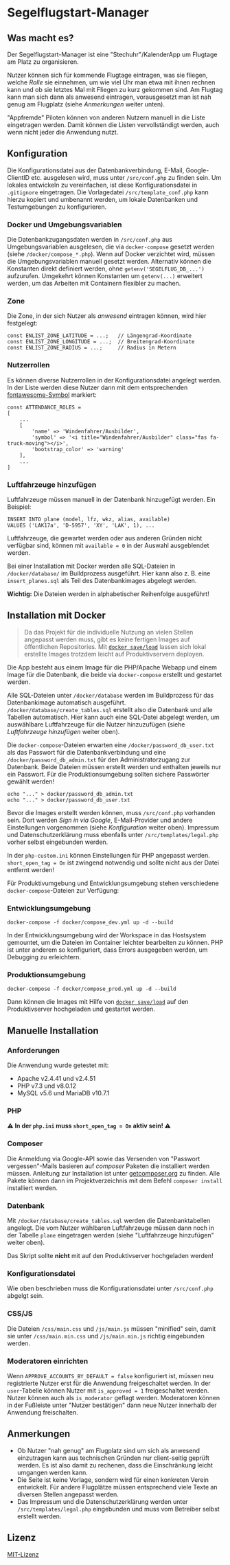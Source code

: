 # Segelflugstart-Manager
## Was macht es?
Der Segelflugstart-Manager ist eine "Stechuhr"/KalenderApp um Flugtage am Platz zu organisieren.

Nutzer können sich für kommende Flugtage eintragen, was sie fliegen, welche _Rolle_ sie einnehmen,
um wie viel Uhr man etwa mit ihnen rechnen kann und ob sie letztes Mal mit Fliegen zu kurz gekommen sind.
Am Flugtag kann man sich dann als anwesend eintragen, vorausgesetzt man ist nah genug am Flugplatz
(siehe _Anmerkungen_ weiter unten).

"Appfremde" Piloten können von anderen Nutzern manuell in die Liste eingetragen werden.
Damit können die Listen vervollständigt werden, auch wenn nicht jeder die Anwendung nutzt.

## Konfiguration
Die Konfigurationsdatei aus der Datenbankverbindung, E-Mail, Google-ClientID etc. ausgelesen wird,
muss unter `/src/conf.php` zu finden sein.
Um lokales entwickeln zu vereinfachen, ist diese Konfigurationsdatei in `.gitignore` eingetragen.
Die Vorlagedatei `/src/template_conf.php` kann hierzu kopiert und umbenannt werden,
um lokale Datenbanken und Testumgebungen zu konfigurieren.

### Docker und Umgebungsvariablen
Die Datenbankzugangsdaten werden in `/src/conf.php` aus Umgebungsvariablen ausgelesen, die via
`docker-compose` gesetzt werden (siehe `/docker/compose_*.php`).
Wenn auf Docker verzichtet wird, müssen die Umgebungsvariablen manuell gesetzt werden.
Alternativ können die Konstanten direkt definiert werden, ohne `getenv('SEGELFLUG_DB_...')` aufzurufen.
Umgekehrt können Konstanten um `getenv(...)` erweitert werden,
um das Arbeiten mit Containern flexibler zu machen.

### Zone
Die Zone, in der sich Nutzer als _anwesend_ eintragen können, wird hier festgelegt:
````
const ENLIST_ZONE_LATITUDE = ...;   // Längengrad-Koordinate
const ENLIST_ZONE_LONGITUDE = ...;  // Breitengrad-Koordinate
const ENLIST_ZONE_RADIUS = ...;     // Radius in Metern
````

### Nutzerrollen
Es können diverse Nutzerrollen in der Konfigurationsdatei angelegt werden.
In der Liste werden diese Nutzer dann mit dem entsprechenden
[fontawesome-Symbol](https://fontawesome.com/icons?d=gallery&p=2&m=free) markiert:
````
const ATTENDANCE_ROLES = 
[
    ...
    [
        'name' => 'Windenfahrer/Ausbilder',
        'symbol' => '<i title="Windenfahrer/Ausbilder" class="fas fa-truck-moving"></i>',
        'bootstrap_color' => 'warning'
    ],
    ...
]
````

### Luftfahrzeuge hinzufügen
Luftfahrzeuge müssen manuell in der Datenbank hinzugefügt werden. Ein Beispiel:
  ````
  INSERT INTO plane (model, lfz, wkz, alias, available)
  VALUES ('LAK17a', 'D-5957', 'XY', 'LAK', 1), ...
  ````
Luftfahrzeuge, die gewartet werden oder aus anderen Gründen nicht verfügbar sind,
können mit `available = 0` in der Auswahl ausgeblendet werden.

Bei einer Installation mit Docker werden alle SQL-Dateien in `/docker/database/`
im Buildprozess ausgeführt. Hier kann also z. B. eine `insert_planes.sql`
als Teil des Datenbankimages abgelegt werden.

**Wichtig:** Die Dateien werden in alphabetischer Reihenfolge ausgeführt!

## Installation mit Docker
> Da das Projekt für die individuelle Nutzung an vielen Stellen angepasst werden muss,
> gibt es keine fertigen Images auf öffentlichen Repositories.
> Mit [`docker save/load`](https://docs.docker.com/engine/reference/commandline/save/)
> lassen sich lokal erstellte Images trotzdem leicht auf Produktivservern deployen.

Die App besteht aus einem Image für die PHP/Apache Webapp und einem Image für die Datenbank,
die beide via `docker-compose` erstellt und gestartet werden.

Alle SQL-Dateien unter `/docker/database` werden im Buildprozess
für das Datenbankimage automatisch ausgeführt.
`/docker/database/create_tables.sql` erstellt also die Datenbank und alle Tabellen automatisch.
Hier kann auch eine SQL-Datei abgelegt werden, um auswählbare Luftfahrzeuge für die Nutzer hinzuzufügen
(siehe _Luftfahrzeuge hinzufügen_ weiter oben).

Die `docker-compose`-Dateien erwarten eine `/docker/password_db_user.txt` als das Passwort für
die Datenbankverbindung und eine `/docker/password_db_admin.txt` für den Administratorzugang zur Datenbank.
Beide Dateien müssen erstellt werden und enthalten jeweils nur ein Passwort.
Für die Produktionsumgebung sollten sichere Passwörter gewählt werden!

````
echo "..." > docker/password_db_admin.txt
echo "..." > docker/password_db_user.txt
````

Bevor die Images erstellt werden können, muss `/src/conf.php` vorhanden sein.
Dort werden _Sign in via Google_, E-Mail-Provider und andere Einstellungen vorgenommen
(siehe _Konfiguration_ weiter oben). Impressum und Datenschutzerklärung muss ebenfalls unter
`/src/templates/legal.php` vorher selbst eingebunden werden.

In der `php-custom.ini` können Einstellungen für PHP angepasst werden.
`short_open_tag = On` ist zwingend notwendig und sollte nicht aus der Datei entfernt werden!

Für Produktivumgebung und Entwicklungsumgebung stehen verschiedene `docker-compose`-Dateien zur Verfügung:

### Entwicklungsumgebung
````
docker-compose -f docker/compose_dev.yml up -d --build
````
In der Entwicklungsumgebung wird der Workspace in das Hostsystem gemountet,
um die Dateien im Container leichter bearbeiten zu können.
PHP ist unter anderem so konfiguriert, dass Errors ausgegeben werden, um Debugging zu erleichtern.

### Produktionsumgebung
````
docker-compose -f docker/compose_prod.yml up -d --build
````
Dann können die Images mit Hilfe von
[`docker save/load`](https://docs.docker.com/engine/reference/commandline/save/)
auf den Produktivserver hochgeladen und gestartet werden.

## Manuelle Installation

### Anforderungen
Die Anwendung wurde getestet mit:
* Apache v2.4.41 und v2.4.51
* PHP v7.3 und v8.0.12
* MySQL v5.6 und MariaDB v10.7.1

### PHP
**⚠️ In der `php.ini` muss `short_open_tag = On` aktiv sein!️ ⚠️**

### Composer
Die Anmeldung via Google-API sowie das Versenden von "Passwort vergessen"-Mails basieren
auf _composer_ Paketen die installiert werden müssen.
Anleitung zur Installation ist unter [getcomposer.org](https://getcomposer.org/) zu finden.
Alle Pakete können dann im Projektverzeichnis mit dem Befehl `composer install` installiert werden.

### Datenbank
Mit `/docker/database/create_tables.sql` werden die Datenbanktabellen angelegt.
Die vom Nutzer wählbaren Luftfahrzeuge müssen dann noch in der Tabelle `plane` eingetragen werden
(siehe "Luftfahrzeuge hinzufügen" weiter oben).

Das Skript sollte **nicht** mit auf den Produktivserver hochgeladen werden!

### Konfigurationsdatei
Wie oben beschrieben muss die Konfigurationsdatei unter `/src/conf.php` abgelgt sein.

### CSS/JS
Die Dateien `/css/main.css` und `/js/main.js` müssen "minified" sein, damit sie unter
`/css/main.min.css` und `/js/main.min.js` richtig eingebunden werden.

### Moderatoren einrichten
Wenn `APPROVE_ACCOUNTS_BY_DEFAULT = false` konfiguriert ist,
müssen neu registrierte Nutzer erst für die Anwendung freigeschaltet werden.
In der `user`-Tabelle können Nutzer mit `is_approved = 1` freigeschaltet werden.
Nutzer können auch als `is_moderator` geflagt werden.
Moderatoren können in der Fußleiste unter "Nutzer bestätigen" dann neue Nutzer innerhalb der Anwendung
freischalten.

## Anmerkungen
* Ob Nutzer "nah genug" am Flugplatz sind um sich als anwesend einzutragen kann aus technischen Gründen
  nur client-seitig geprüft werden. Es ist also damit zu rechenen, dass die Einschränkung leicht
 umgangen werden kann.
* Die Seite ist keine Vorlage, sondern wird für einen konkreten Verein entwickelt.
  Für andere Flugplätze müssen entsprechend viele Texte an diversen Stellen angepasst werden.
* Das Impressum und die Datenschutzerklärung werden unter `/src/templates/legal.php` eingebunden und
  muss vom Betreiber selbst erstellt werden.

## Lizenz
[MIT-Lizenz](https://github.com/Duck-Mc-Muffin/Segelflugstart-Manager/blob/main/LICENSE)